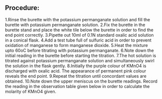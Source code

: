 ## Procedure:
1.Rinse the burette with the potassium permanganate solution and fill the burette with potassium permanganate solution.
2.Fix the burette in the burette stand and place the white tile below the burette in order to find the end point correctly.
3.Pipette out 10ml of 0.1N standard oxalic acid solution in a conical flask.
4.Add a test tube full of sulfuric acid in order to prevent oxidation of manganese to form manganese dioxide.
5.Heat the mixture upto 60oC before titrating with potassium permanganate.
6.Note down the initial reading in the burette before starting the titration.
7.The hot solution is titrated against potassium permanganate solution and simultaneously swirl the solution in the flask gently.
8.Initially the purple colour of KMnO4 is discharged with oxalic acid. The appearance of permanent pink colour reveals the end point.
9.Repeat the titration until concordant values are obtained.
10.Note down the upper meniscus on the burette readings. Record the reading in the observation table given below in order to calculate the molarity of KMnO4 given.

